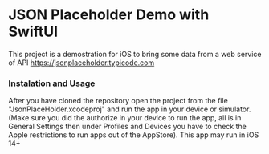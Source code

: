 # JSON Placeholder Demo with SwiftUI
This project is a demostration for iOS to bring some data from a web service of API https://jsonplaceholder.typicode.com

### Instalation and Usage
After you have cloned the repository open the project from the file "JsonPlaceHolder.xcodeproj" and run the app in your device or simulator. (Make sure you did the authorize in your device to run the app, all is in General Settings then under Profiles and Devices you have to check the Apple restrictions to run apps out of the AppStore). This app may run in iOS 14+


